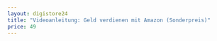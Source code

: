 ```yaml
---
layout: digistore24
title: "Videoanleitung: Geld verdienen mit Amazon (Sonderpreis)"
price: 49
---
```

